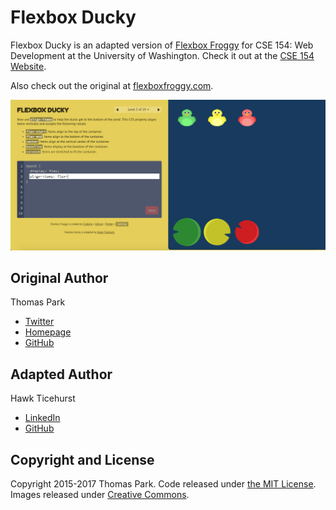 Flexbox Ducky
=======

Flexbox Ducky is an adapted version of [Flexbox Froggy](https://github.com/thomaspark/flexboxfroggy) for CSE 154: Web Development at the University of Washington. Check it out at the [CSE 154 Website](https://courses.cs.washington.edu/courses/cse154/flexboxducky/).

Also check out the original at [flexboxfroggy.com](http://flexboxfroggy.com).

![Flex Box Ducky Screenshot](./images/screenshot.png)

## Original Author

Thomas Park

* [Twitter](https://twitter.com/thomashpark)
* [Homepage](http://thomaspark.co)
* [GitHub](https://github.com/thomaspark)

## Adapted Author

Hawk Ticehurst

* [LinkedIn](https://www.linkedin.com/in/hawk-ticehurst/)
* [GitHub](https://github.com/hawkticehurst)

## Copyright and License

Copyright 2015-2017 Thomas Park. Code released under [the MIT License](https://github.com/thomaspark/flexboxfroggy/blob/gh-pages/LICENSE). Images released under [Creative Commons](https://creativecommons.org/licenses/by/3.0/legalcode.txt).
